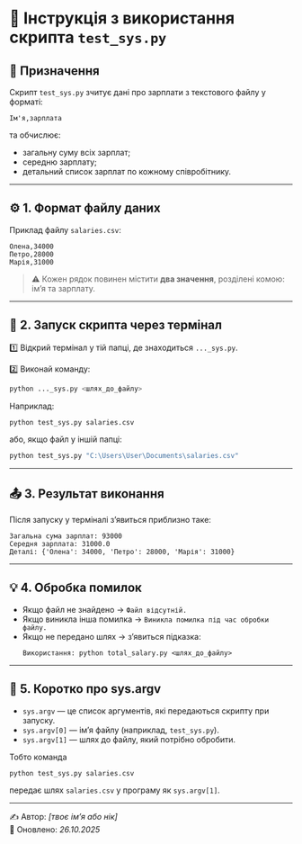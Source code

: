 # 🧮 Інструкція з використання скрипта `test_sys.py`

## 🎯 Призначення
Скрипт `test_sys.py` зчитує дані про зарплати з текстового файлу у форматі:
```
Ім'я,зарплата
```
та обчислює:
- загальну суму всіх зарплат;
- середню зарплату;
- детальний список зарплат по кожному співробітнику.

---

## ⚙️ 1. Формат файлу даних
Приклад файлу `salaries.csv`:
```
Олена,34000
Петро,28000
Марія,31000
```
> ⚠️ Кожен рядок повинен містити **два значення**, розділені комою: ім’я та зарплату.

---

## 🚀 2. Запуск скрипта через термінал

1️⃣ Відкрий термінал у тій папці, де знаходиться `..._sys.py`.

2️⃣ Виконай команду:
```bash
python ..._sys.py <шлях_до_файлу>
```

Наприклад:
```bash
python test_sys.py salaries.csv
```
або, якщо файл у іншій папці:
```bash
python test_sys.py "C:\Users\User\Documents\salaries.csv"
```

---

## 📤 3. Результат виконання

Після запуску у терміналі з’явиться приблизно таке:
```
Загальна сума зарплат: 93000
Середня зарплата: 31000.0
Деталі: {'Олена': 34000, 'Петро': 28000, 'Марія': 31000}
```

---

## 💡 4. Обробка помилок
- Якщо файл не знайдено → `Файл відсутній.`  
- Якщо виникла інша помилка → `Виникла помилка під час обробки файлу.`  
- Якщо не передано шлях → з’явиться підказка:
  ```
  Використання: python total_salary.py <шлях_до_файлу>
  ```

---

## 🧠 5. Коротко про sys.argv
- `sys.argv` — це список аргументів, які передаються скрипту при запуску.  
- `sys.argv[0]` — ім’я файлу (наприклад, `test_sys.py`).  
- `sys.argv[1]` — шлях до файлу, який потрібно обробити.  

Тобто команда  
```
python test_sys.py salaries.csv
```
передає шлях `salaries.csv` у програму як `sys.argv[1]`.

---

✍️ Автор: *[твоє ім’я або нік]*  
📅 Оновлено: *26.10.2025*
